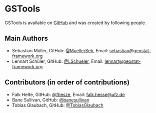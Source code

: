 # GSTools

GSTools is available on [GitHub](https://github.com/GeoStat-Framework/GSTools)
and was created by following people.


## Main Authors

- Sebastian Müller, GitHub: [@MuellerSeb](https://github.com/MuellerSeb), Email:  <sebastian@geostat-framework.org>
- Lennart Schüler, GitHub: [@LSchueler](https://github.com/LSchueler), Email:  <lennart@geostat-framework.org>


## Contributors (in order of contributions)

- Falk Heße, GitHub: [@fhesze](https://github.com/fhesze), Email: <falk.hesse@ufz.de>
- Bane Sullivan, GitHub: [@banesullivan](https://github.com/banesullivan)
- Tobias Glaubach, GitHub: [@TobiasGlaubach](https://github.com/TobiasGlaubach)